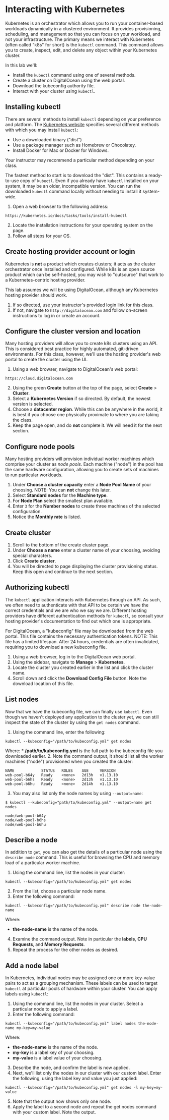 # Interacting with Kubernetes

Kubernetes is an orchestrator which allows you to run your container-based workloads dynamically in a clustered environment. It provides provisioning, scheduling, and management so that you can focus on your workload, and not your infrastructure. The primary means we interact with Kubernetes (often called "k8s" for short) is the `kubectl` command. This command allows you to create, inspect, edit, and delete any object within your Kubernetes cluster.

In this lab we'll:

* Install the `kubectl` command using one of several methods.
* Create a cluster on DigitalOcean using the web portal.
* Download the kubeconfig authority file.
* Interact with your cluster using `kubectl`.

## Installing kubectl

There are several methods to install `kubectl` depending on your preference and platform. The [Kubernetes website](https://kubernetes.io/docs/tasks/tools/install-kubectl/#install-kubectl-on-macos) specifies several different methods with which you may install `kubectl`:

* Use a downloaded binary ("dist")
* Use a package manager such as Homebrew or Chocolatey.
* Install Docker for Mac or Docker for Windows.

Your instructor may recommend a particular method depending on your class.

The fastest method to start is to download the "dist". This contains a ready-to-use copy of `kubectl`. Even if you already have `kubectl` installed on your system, it may be an older, incompatible version. You can run the downloaded `kubectl` command locally without needing to install it system-wide.

1. Open a web browser to the following address:
```
https://kubernetes.io/docs/tasks/tools/install-kubectl
```
2. Locate the installation instructions for your operating system on the page.
3. Follow all steps for your OS.

## Create hosting provider account or login

Kubernetes is **not** a product which creates clusters; it acts as the cluster orchestrator once installed and configured. While k8s is an open source product which can be self-hosted, you may wish to "outsource" that work to a Kubernetes-centric hosting provider.

This lab assumes we will be using DigitalOcean, although any Kubernetes hosting provider should work.

1. If so directed, use your instructor's provided login link for this class.
2. If not, navigate to `http://digitalocean.com` and follow on-screen instructions to log in or create an account.

## Configure the cluster version and location

Many hosting providers will allow you to create k8s clusters using an API. This is considered best practice for highly automated, git-driven environments. For this class, however, we'll use the hosting provider's web portal to create the cluster using the UI.

1. Using a web browser, navigate to DigitalOcean's web portal:
```
https://cloud.digitalocean.com
```
2. Using the green **Create** button at the top of the page, select **Create** &gt; **Cluster**.
3. Select a **Kubernetes Version** if so directed. By default, the newest version is selected.
4. Choose a **datacenter region**. While this can be anywhere in the world, it is best if you choose one physically proximate to where you are taking the class.
5. Keep the page open, and do **not** complete it. We will need it for the next section.

## Configure node pools

Many hosting providers will provision individual worker machines which comprise your cluster as *node pools*. Each machine ("node") in the pool has the same hardware configuration, allowing you to create sets of machines to run particular workloads.

1. Under **Choose a cluster capacity** enter a **Node Pool Name** of your choosing. NOTE: You can **not** change this later.
2. Select **Standard nodes** for the **Machine type**.
3. For **Node Plan** select the smallest plan available.
4. Enter `3` for the **Number nodes** to create three machines of the selected configuration.
5. Notice the **Monthly rate** is listed.

## Create cluster

1. Scroll to the bottom of the create cluster page.
2. Under **Choose a name** enter a cluster name of your choosing, avoiding special characters.
3. Click **Create cluster**.
4. You will be directed to page displaying the cluster provisioning status. Keep this open and continue to the next section.

## Authorizing kubectl

The `kubectl` application interacts with Kubernetes through an API. As such, we often need to authenticate with that API to be certain we have the correct credentials and we are who we say we are. Different hosting providers have different authentication methods for `kubectl`, so consult your hosting provider's documentation to find out which one is appropriate.

For DigitalOcean, a "kubeconfig" file may be downloaded from the web portal. This file contains the necessary authentication tokens. NOTE: This file has a limited lifespan. After 24 hours, credentials are often invalidated, requiring you to download a new kubeconfig file.

1. Using a web browser, log in to the DigitalOcean web portal.
2. Using the sidebar, navigate to **Manage** &gt; **Kubernetes**.
3. Locate the cluster you created earlier in the list and click the cluster name.
4. Scroll down and click the **Download Config File** button. Note the download location of this file.

## List nodes

Now that we have the kubeconfig file, we can finally use `kubectl`. Even though we haven't deployed any application to the cluster yet, we can still inspect the state of the cluster by using the `get nodes` command.

1. Using the command line, enter the following:
```shell
kubectl --kubeconfig="/path/to/kubeconfig.yml" get nodes
```
Where:
    * **/path/to/kubeconfig.yml** is the full path to the kubeconfig file you downloaded earlier.
2. Note the command output, it should list all the worker machines ("node") provisioned when you created the cluster:
```
NAME            STATUS   ROLES    AGE     VERSION
web-pool-b64y   Ready    <none>   2d13h   v1.13.10
web-pool-b6hs   Ready    <none>   2d13h   v1.13.10
web-pool-b6hu   Ready    <none>   2d14h   v1.13.10
```
3. You may also list only the node names by using `--output=name`:
```shell
$ kubectl --kubeconfig="path/to/kubeconfig.yml" --output=name get nodes

node/web-pool-b64y
node/web-pool-b6hs
node/web-pool-b6hu
```

## Describe a node

In addition to `get`, you can also get the details of a particular node using the `describe node` command. This is useful for browsing the CPU and memory load of a particular worker machine.

1. Using the command line, list the nodes in your cluster:
```shell
kubectl --kubeconfig="/path/to/kubeconfig.yml" get nodes
```
2. From the list, choose a particular node name.
3. Enter the following command:
```shell
kubectl --kubeconfig="/path/to/kubeconfig.yml" describe node the-node-name
```
Where:
  * **the-node-name** is the name of the node.
4. Examine the command output. Note in particular the **labels**, **CPU Requests**, and **Memory Requests**.
5. Repeat the process for the other nodes as desired.

## Add a node label

In Kubernetes, individual nodes may be assigned one or more key-value pairs to act as a grouping mechanism. These labels can be used to target `kubectl` at particular pools of hardware within your cluster. You can apply labels using `kubectl`:

1. Using the command line, list the nodes in your cluster. Select a particular node to apply a label.
2. Enter the following command:
```shell
kubectl --kubeconfig="/path/to/kubeconfig.yml" label nodes the-node-name my-key=my-value
```
Where:
  * **the-node-name** is the name of the node.
  * **my-key** is a label key of your choosing.
  * **my-value** is a label value of your choosing.
3. Describe the node, and confirm the label is now applied.
4. Next, we'll list only the nodes in our cluster with our custom label. Enter the following, using the label key and value you just applied:
```shell
kubectl --kubeconfig="/path/to/kubeconfig.yml" get nodes -l my-key=my-value
```
5. Note that the output now shows only one node.
6. Apply the label to a second node and repeat the get nodes command with your custom label. Note the output.

